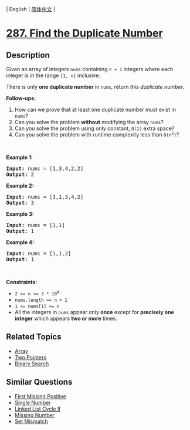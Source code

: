 
| English | [简体中文](README.md) |

# [287. Find the Duplicate Number](https://leetcode-cn.com/problems/find-the-duplicate-number/)

## Description

<p>Given an array of integers <code>nums</code> containing&nbsp;<code>n + 1</code> integers where each integer is in the range <code>[1, n]</code> inclusive.</p>

<p>There is only <strong>one duplicate number</strong> in <code>nums</code>, return <em>this&nbsp;duplicate number</em>.</p>

<p><b>Follow-ups:</b></p>

<ol>
	<li>How can we prove that at least one duplicate number must exist in <code>nums</code>?&nbsp;</li>
	<li>Can you solve the problem <strong>without</strong>&nbsp;modifying&nbsp;the array <code>nums</code>?</li>
	<li>Can you solve the problem using&nbsp;only constant, <code>O(1)</code> extra space?</li>
	<li>Can you solve the problem with runtime complexity less than <code>O(n<sup>2</sup>)</code>?</li>
</ol>

<p>&nbsp;</p>
<p><strong>Example 1:</strong></p>
<pre><strong>Input:</strong> nums = [1,3,4,2,2]
<strong>Output:</strong> 2
</pre><p><strong>Example 2:</strong></p>
<pre><strong>Input:</strong> nums = [3,1,3,4,2]
<strong>Output:</strong> 3
</pre><p><strong>Example 3:</strong></p>
<pre><strong>Input:</strong> nums = [1,1]
<strong>Output:</strong> 1
</pre><p><strong>Example 4:</strong></p>
<pre><strong>Input:</strong> nums = [1,1,2]
<strong>Output:</strong> 1
</pre>
<p>&nbsp;</p>
<p><strong>Constraints:</strong></p>

<ul>
	<li><code>2 &lt;= n &lt;= 3 * 10<sup>4</sup></code></li>
	<li><code>nums.length == n + 1</code></li>
	<li><code>1 &lt;= nums[i] &lt;= n</code></li>
	<li>All the integers in <code>nums</code> appear only <strong>once</strong> except for <strong>precisely one integer</strong> which appears <strong>two or more</strong> times.</li>
</ul>


## Related Topics

- [Array](https://leetcode-cn.com/tag/array)
- [Two Pointers](https://leetcode-cn.com/tag/two-pointers)
- [Binary Search](https://leetcode-cn.com/tag/binary-search)

## Similar Questions

- [First Missing Positive](../first-missing-positive/README_EN.md)
- [Single Number](../single-number/README_EN.md)
- [Linked List Cycle II](../linked-list-cycle-ii/README_EN.md)
- [Missing Number](../missing-number/README_EN.md)
- [Set Mismatch](../set-mismatch/README_EN.md)
